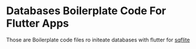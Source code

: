
# Databases Boilerplate Code For Flutter Apps

Those are Boilerplate code files ro initeate databases with flutter for [sqflite](https://pub.dev/packages/sqflite) 

